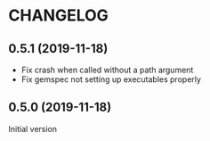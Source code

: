 # CHANGELOG

## 0.5.1 (2019-11-18)
* Fix crash when called without a path argument
* Fix gemspec not setting up executables properly

## 0.5.0 (2019-11-18)

Initial version
